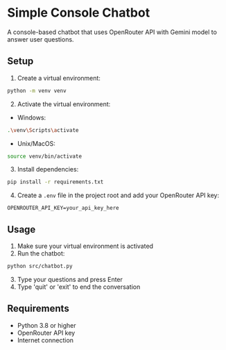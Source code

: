 # Simple Console Chatbot

A console-based chatbot that uses OpenRouter API with Gemini model to answer user questions.

## Setup

1. Create a virtual environment:
```bash
python -m venv venv
```

2. Activate the virtual environment:
- Windows:
```bash
.\venv\Scripts\activate
```
- Unix/MacOS:
```bash
source venv/bin/activate
```

3. Install dependencies:
```bash
pip install -r requirements.txt
```

4. Create a `.env` file in the project root and add your OpenRouter API key:
```
OPENROUTER_API_KEY=your_api_key_here
```

## Usage

1. Make sure your virtual environment is activated
2. Run the chatbot:
```bash
python src/chatbot.py
```
3. Type your questions and press Enter
4. Type 'quit' or 'exit' to end the conversation

## Requirements

- Python 3.8 or higher
- OpenRouter API key
- Internet connection 